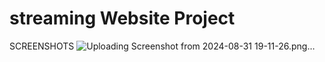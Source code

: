# streaming Website Project 

SCREENSHOTS 
     ![Uploading Screenshot from 2024-08-31 19-11-26.png…]()
